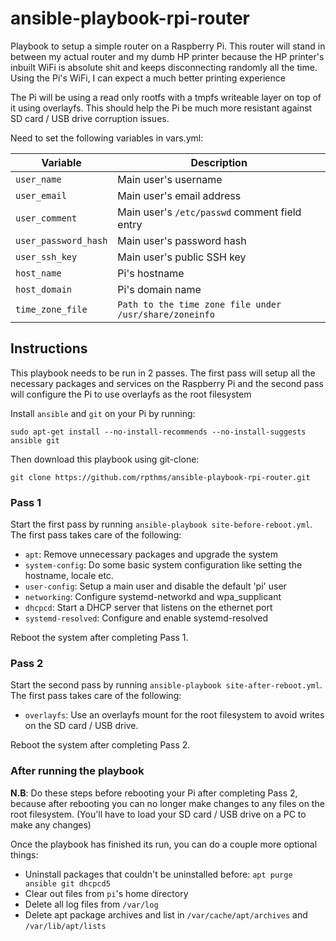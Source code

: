 # ansible-playbook-rpi-router

Playbook to setup a simple router on a Raspberry Pi. This router will stand in
between my actual router and my dumb HP printer because the HP printer's
inbuilt WiFi is absolute shit and keeps disconnecting randomly all the time.
Using the Pi's WiFi, I can expect a much better printing experience

The Pi will be using a read only rootfs with a tmpfs writeable layer on top of
it using overlayfs. This should help the Pi be much more resistant against SD
card / USB drive corruption issues.

Need to set the following variables in vars.yml:

| Variable | Description |
| --- | --- |
| `user_name` | Main user's username |
| `user_email` | Main user's email address|
| `user_comment` | Main user's `/etc/passwd` comment field entry |
| `user_password_hash` | Main user's password hash |
| `user_ssh_key` | Main user's public SSH key |
| `host_name` | Pi's hostname |
| `host_domain` | Pi's domain name |
| `time_zone_file` | `Path to the time zone file under /usr/share/zoneinfo` |

## Instructions

This playbook needs to be run in 2 passes. The first pass will setup all the
necessary packages and services on the Raspberry Pi and the second pass will
configure the Pi to use overlayfs as the root filesystem

Install `ansible` and `git` on your Pi by running:

```
sudo apt-get install --no-install-recommends --no-install-suggests ansible git
```

Then download this playbook using git-clone:

```
git clone https://github.com/rpthms/ansible-playbook-rpi-router.git
```

### Pass 1

Start the first pass by running `ansible-playbook site-before-reboot.yml`. The
first pass takes care of the following:

* `apt`: Remove unnecessary packages and upgrade the system
* `system-config`: Do some basic system configuration like setting the hostname, locale etc.
* `user-config`: Setup a main user and disable the default 'pi' user
* `networking`: Configure systemd-networkd and wpa_supplicant
* `dhcpcd`: Start a DHCP server that listens on the ethernet port
* `systemd-resolved`: Configure and enable systemd-resolved

Reboot the system after completing Pass 1.

### Pass 2

Start the second pass by running `ansible-playbook site-after-reboot.yml`. The
first pass takes care of the following:

* `overlayfs`: Use an overlayfs mount for the root filesystem to avoid writes
on the SD card / USB drive.

Reboot the system after completing Pass 2.

### After running the playbook

**N.B**: Do these steps before rebooting your Pi after completing Pass 2,
because after rebooting you can no longer make changes to any files on the root
filesystem. (You'll have to load your SD card / USB drive on a PC to make any
changes)

Once the playbook has finished its run, you can do a couple more optional things:

* Uninstall packages that couldn't be uninstalled before: `apt purge ansible git dhcpcd5`
* Clear out files from `pi`'s home directory
* Delete all log files from `/var/log`
* Delete apt package archives and list in `/var/cache/apt/archives` and `/var/lib/apt/lists`
